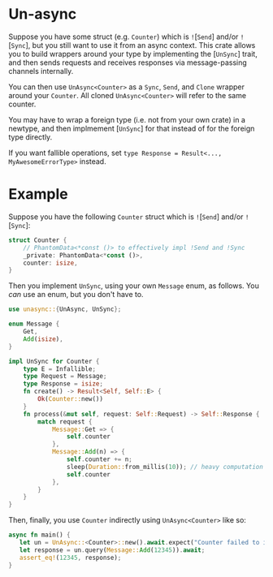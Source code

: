 # Un-async
Suppose you have some struct (e.g. `Counter`) which is `!`[`Send`] and/or `!`[`Sync`],
but you still want to use it from an async context.
This crate allows you to build wrappers around your type by implementing the [`UnSync`] trait,
and then sends requests and receives responses via message-passing channels internally.

You can then use `UnAsync<Counter>` as a `Sync`, `Send`, and `Clone` wrapper around your
`Counter`.
All cloned `UnAsync<Counter>` will refer to the same counter.

You may have to wrap a foreign type (i.e. not from your own crate) in a newtype, and then
implmement [`UnSync`] for that instead of for the foreign type directly.

If you want fallible operations, set `type Response = Result<..., MyAwesomeErrorType>` instead.

# Example
Suppose you have the following `Counter` struct which is `!`[`Send`] and/or `!`[`Sync`]:
```rust
struct Counter {
    // PhantomData<*const ()> to effectively impl !Send and !Sync
    _private: PhantomData<*const ()>,
    counter: isize,
}
```
Then you implement `UnSync`, using your own `Message` enum, as follows.
You *can* use an enum, but you don't have to.
```rust
use unasync::{UnAsync, UnSync};

enum Message {
    Get,
    Add(isize),
}

impl UnSync for Counter {
    type E = Infallible;
    type Request = Message;
    type Response = isize;
    fn create() -> Result<Self, Self::E> {
        Ok(Counter::new())
    }
    fn process(&mut self, request: Self::Request) -> Self::Response {
        match request {
            Message::Get => {
                self.counter
            },
            Message::Add(n) => {
                self.counter += n;
                sleep(Duration::from_millis(10)); // heavy computation
                self.counter
            },
        }
    }
}
```
Then, finally, you use `Counter` indirectly using `UnAsync<Counter>` like so:
```rust
async fn main() {
   let un = UnAsync::<Counter>::new().await.expect("Counter failed to initialize");
   let response = un.query(Message::Add(12345)).await;
   assert_eq!(12345, response);
}
```
